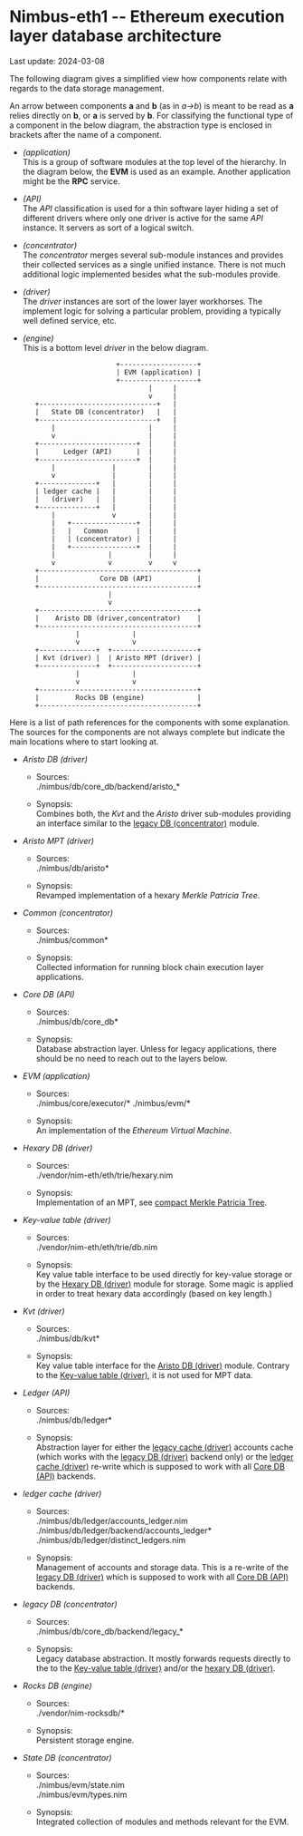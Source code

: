 Nimbus-eth1 -- Ethereum execution layer database architecture
=============================================================
Last update: 2024-03-08

The following diagram gives a simplified view how components relate with
regards to the data storage management.

An arrow between components **a** and **b** (as in *a->b*) is meant to be read
as **a** relies directly on **b**, or **a** is served by **b**. For classifying
the functional type of a component in the below diagram, the abstraction type
is enclosed in brackets after the name of a component.

* *(application)*<br>
  This is a group of software modules at the top level of the hierarchy. In the
  diagram below, the **EVM** is used as an example. Another application might
  be the **RPC** service.

* *(API)*<br>
  The *API* classification is used for a thin software layer hiding a set of
  different drivers where only one driver is active for the same *API*
  instance. It servers as sort of a logical switch.

* *(concentrator)*<br>
  The *concentrator* merges several sub-module instances and provides their
  collected services as a single unified instance. There is not much additional
  logic implemented besides what the sub-modules provide.

* *(driver)*<br>
  The *driver* instances are sort of the lower layer workhorses. The implement
  logic for solving a particular problem, providing a typically well defined
  service, etc.

* *(engine)*<br>
  This is a bottom level *driver* in the below diagram.

                             +-------------------+
                             | EVM (application) |
                             +-------------------+
                                     |     |
                                     v     |
         +-----------------------------+   |
         |   State DB (concentrator)   |   |
         +-----------------------------+   |
             |                       |     |
             v                       |     |
         +------------------------+  |     |
         |      Ledger (API)      |  |     |
         +------------------------+  |     |
             |              |        |     |
             v              |        |     |
         +--------------+   |        |     |
         | ledger cache |   |        |     |
         |   (driver)   |   |        |     |
         +--------------+   |        |     |
             |              v        |     |
             |   +----------------+  |     |
             |   |   Common       |  |     |
             |   | (concentrator) |  |     |
             |   +----------------+  |     |
             |             |         |     |
             v             v         v     v
         +---------------------------------------+
         |               Core DB (API)           |
         +---------------------------------------+
                           |
                           v
         +---------------------------------------+
         |    Aristo DB (driver,concentrator)    |
         +---------------------------------------+
                   |             |
                   v             v
         +--------------+  +---------------------+
         | Kvt (driver) |  | Aristo MPT (driver) |
         +--------------+  +---------------------+
                   |             |
                   v             v
         +---------------------------------------+
         |         Rocks DB (engine)             |
         +---------------------------------------+

Here is a list of path references for the components with some explanation.
The sources for the components are not always complete but indicate the main
locations where to start looking at.

* *Aristo DB (driver)*<a name="add"></a>
  + Sources:<br>
    ./nimbus/db/core_db/backend/aristo_*<br>

  + Synopsis:<br>
    Combines both, the *Kvt* and the *Aristo* driver sub-modules providing an
    interface similar to the [legacy DB (concentrator)](#ldc) module.

* *Aristo MPT (driver)*<a name="amd"></a>
  + Sources:<br>
    ./nimbus/db/aristo*

  + Synopsis:<br>
    Revamped implementation of a hexary *Merkle Patricia Tree*.

* *Common (concentrator)*<a name="cc"></a>
    * Sources:<br>
      ./nimbus/common*<br>

    * Synopsis:<br>
      Collected information for running block chain execution layer
      applications.

* *Core DB (API)*<a name="cda"></a>
  * Sources:<br>
    ./nimbus/db/core_db*

  * Synopsis:<br>
    Database abstraction layer. Unless for legacy applications, there should
    be no need to reach out to the layers below.

* *EVM (application)*<a name="ea"></a>
  + Sources:<br>
    ./nimbus/core/executor/*
    ./nimbus/evm/*

  + Synopsis:<br>
    An implementation of the *Ethereum Virtual Machine*.

* *Hexary DB (driver)*<a name="hdd"></a>
  + Sources:<br>
    ./vendor/nim-eth/eth/trie/hexary.nim<br>

  + Synopsis:<br>
    Implementation of an MPT, see
    [compact Merkle Patricia Tree](http://archive.is/TinyK).

* *Key-value table (driver)*<a name="kvtd"></a>
  + Sources:<br>
    ./vendor/nim-eth/eth/trie/db.nim<br>

  + Synopsis:<br>
    Key value table interface to be used directly for key-value storage or
    by the [Hexary DB (driver)](#hdd) module for storage. Some magic is applied
    in order to treat hexary data accordingly (based on key length.)

* *Kvt (driver)*<a name="kd"></a>
  + Sources:<br>
    ./nimbus/db/kvt*

  + Synopsis:<br>
    Key value table interface for the [Aristo DB (driver)](#add) module.
    Contrary to the [Key-value table (driver)](#kvtd), it is not used for
    MPT data.

* *Ledger (API)*<a name="la"></a>
  + Sources:<br>
    ./nimbus/db/ledger*

  + Synopsis:<br>
    Abstraction layer for either the [legacy cache (driver)](#lgcd) accounts
    cache (which works with the [legacy DB (driver)](#ldd) backend only) or
    the [ledger cache (driver)](#ldcd) re-write which is supposed to work
    with all [Core DB (API)](#cda) backends.

* *ledger cache (driver)*<a name="ldcd"></a>
  + Sources:<br>
    ./nimbus/db/ledger/accounts_ledger.nim<br>
    ./nimbus/db/ledger/backend/accounts_ledger*<br>
    ./nimbus/db/ledger/distinct_ledgers.nim

  + Synopsis:<br>
    Management of accounts and storage data. This is a re-write of the
    [legacy DB (driver)](#lgdd)  which is supposed to work with all
    [Core DB (API)](#cda) backends.

* *legacy DB (concentrator)*<a name="ldc"></a>
  + Sources:<br>
    ./nimbus/db/core_db/backend/legacy_*

  + Synopsis:<br>
    Legacy database abstraction. It mostly forwards requests directly to the
    to the [Key-value table (driver)](#kvtd) and/or the
    [hexary DB (driver)](#hdd).

* *Rocks DB (engine)*<a name="rde"></a>
  + Sources:<br>
    ./vendor/nim-rocksdb/*

  + Synopsis:<br>
    Persistent storage engine.

* *State DB (concentrator)*<a name="sdc"></a>
  + Sources:<br>
    ./nimbus/evm/state.nim<br>
    ./nimbus/evm/types.nim

  + Synopsis:<br>
    Integrated collection of modules and methods relevant for the EVM.

